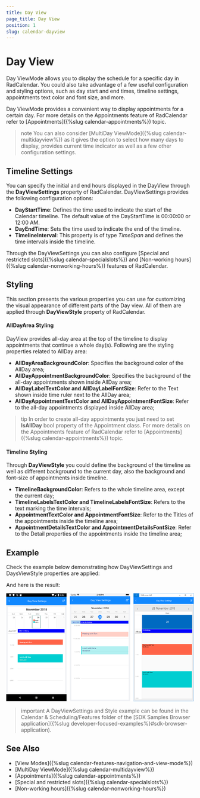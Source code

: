 ```yaml
---
title: Day View
page_title: Day View
position: 1
slug: calendar-dayview
---
```


# Day View #

Day ViewMode allows you to display the schedule for a specific day in RadCalendar. You could also take advantage of a few useful configuration and styling options, such as day start and end times, timeline settings, appointments text color and font size, and more.

Day ViewMode provides a convenient way to display appointments for a certain day. For more details on the Appointments feature of RadCalendar refer to [Appointments]({%slug calendar-appointments%}) topic.

>note You can also consider [MultiDay ViewMode]({%slug calendar-multidayview%}) as it gives the option to select how many days to display, provides current time indicator as well as a few other configuration settings.

## Timeline Settings

You can specify the initial and end hours displayed in the DayView through the **DayViewSettings** property of RadCalendar. DayViewSettings provides the following configuration options:

* **DayStartTime**: Defines the time used to indicate the start of the Calendar timeline. The default value of the DayStartTime is 00:00:00 or 12:00 AM. 
* **DayEndTime**: Sets the time used to indicate the end of the timeline.
* **TimelineInterval**: This property is of type *TimeSpan* and defines the time intervals inside the timeline.

Through the DayViewSettings you can also configure [Special and restricted slots]({%slug calendar-specialslots%}) and [Non-working hours]({%slug calendar-nonworking-hours%}) features of RadCalendar.

## Styling

This section presents the various properties you can use for customizing the visual appearance of different parts of the Day view. All of them are applied through **DayViewStyle** property of RadCalendar. 
 
#### AllDayArea Styling

DayView provides all-day area at the top of the timeline to display appointments that continue a whole day(s). Following are the styling properties related to AllDay area:

* **AllDayAreaBackgroundColor**: Specifies the background color of the AllDay area;
* **AllDayAppointmentBackgroundColor**: Specifies the background of the all-day appointments shown inside AllDay area;
* **AllDayLabelTextColor and AllDayLabelFontSize**: Refer to the Text shown inside time ruler next to the AllDay area;
* **AllDayAppointmentTextColor and AllDayAppointmentFontSize**: Refer to the all-day appointments displayed inside AllDay area;

>tip In order to create all-day appointments you just need to set **IsAllDay** bool property of the Appointment class. For more details on the Appointments feature of RadCalendar refer to [Appointments]({%slug calendar-appointments%}) topic.

#### Timeline Styling 

Through **DayViewStyle** you could define the background of the timeline as well as different background to the current day, also the background and font-size of appointments inside timeline.  

* **TimelineBackgroundColor**: Refers to the whole timeline area, except the current day;
* **TimelineLabelsTextColor and TimelineLabelsFontSize**: Refers to the text marking the time intervals;
* **AppointmentTextColor and AppointmentFontSize**: Refer to the Titles of the appointments inside the timeline area;
* **AppointmentDetailsTextColor and AppointmentDetailsFontSize**: Refer to the Detail properties of the appointments inside the timeline area;

## Example

Check the example below demonstrating how DayViewSettings and DaysViewStyle properties are applied:

<snippet id='calendar-dayview-settings' />

And here is the result:

![Calendar DayView Settings](../images/calendar-dayviewsettings.png)

>important A DayViewSettings and Style example can be found in the Calendar &amp; Scheduling/Features folder of the [SDK Samples Browser application]({%slug developer-focused-examples%}#sdk-browser-application).

## See Also

* [View Modes]({%slug calendar-features-navigation-and-view-mode%})
* [MultiDay ViewMode]({%slug calendar-multidayview%})
* [Appointments]({%slug calendar-appointments%})
* [Special and restricted slots]({%slug calendar-specialslots%})
* [Non-working hours]({%slug calendar-nonworking-hours%})